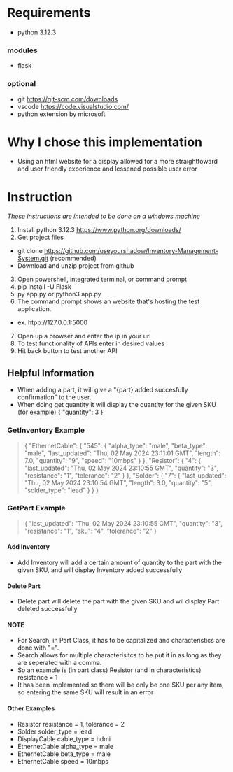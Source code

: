 # Requirements #
- python 3.12.3

### modules ###
- flask

### optional ###
- git https://git-scm.com/downloads
- vscode https://code.visualstudio.com/
 - python extension by microsoft


# Why I chose this implementation #
- Using an html website for a display allowed for a more straightfoward and user friendly experience and lessened possible user error

# Instruction #
*These instructions are intended to be done on a windows machine*
1. Install python 3.12.3 https://www.python.org/downloads/
2. Get project files
 - git clone https://github.com/useyourshadow/Inventory-Management-System.git (recommended)
 - Download and unzip project from github
3. Open powershell, integrated terminal, or command prompt
4. pip install -U Flask
5. py app.py or python3 app.py
6. The command prompt shows an website that's hosting the test application.
 - ex. htpp://127.0.0.1:5000
7. Open up a browser and enter the ip in your url
8. To test functionality of APIs enter in desired values
9. Hit back button to test another API

## Helpful Information ##
- When adding a part, it will give a "{part} added succesfully confirmation" to the user.
- When doing get quantity it will display the quantity for the given SKU (for example)
 {
   "quantity": 3
 }

### GetInventory Example ###
>{
>  "EthernetCable": {
>    "545": {
>      "alpha_type": "male",
>      "beta_type": "male",
>      "last_updated": "Thu, 02 May 2024 23:11:01 GMT",
>      "length": 7.0,
>      "quantity": "9",
>      "speed": "10mbps"
>    }
>  },
>  "Resistor": {
>    "4": {
>      "last_updated": "Thu, 02 May 2024 23:10:55 GMT",
>      "quantity": "3",
>      "resistance": "1",
>      "tolerance": "2"
>    }
>  },
>  "Solder": {
>    "7": {
>      "last_updated": "Thu, 02 May 2024 23:10:54 GMT",
>      "length": 3.0,
>      "quantity": "5",
>      "solder_type": "lead"
>    }
>  }
>}

### GetPart Example ###
>{
>  "last_updated": "Thu, 02 May 2024 23:10:55 GMT",
>  "quantity": "3",
>  "resistance": "1",
>  "sku": "4",
>  "tolerance": "2"
>}

#### Add Inventory ####
- Add Inventory will add a certain amount of quantity to the part with the given SKU, and will display
Inventory added successfully

#### Delete Part ####
- Delete part will delete the part with the given SKU and wil display
Part deleted successfully

#### NOTE ####
 - For Search, in Part Class, it has to be capitalized and characteristics are done with "=". 
 - Search allows for multiple characterisitcs to be put it in as long as they are seperated with a comma.
 - So an example is (in part class) Resistor  (and in characteristics) resistance = 1
 - It has been implemented so there will be only be one SKU per any item, so entering the same SKU will result in an error

#### Other Examples ####
- Resistor        resistance = 1, tolerance = 2
- Solder          solder_type = lead
- DisplayCable    cable_type = hdmi
- EthernetCable   alpha_type = male
- EthernetCable   beta_type = male
- EthernetCable   speed = 10mbps
